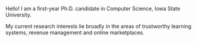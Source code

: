 Hello! I am a first-year Ph.D. candidate in Computer Science, Iowa State University.


My current research interests lie broadly in the areas of trustworthy learning systems, revenue management and online marketplaces. 
